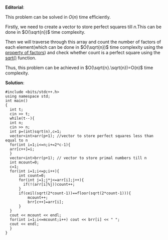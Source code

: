 **Editorial**:

This problem can be solved in $O(n)$ time efficiently.

Firstly, we need to create a vector to store perfect squares till
$n$.This can be done in $O(\sqrt{n})$ time complexity.

Then we will traverse through this array and count the number of factors
of each element(which can be done in $O(\sqrt{n})$ time complexity using
the [property of
factors](https://www.geeksforgeeks.org/find-all-factors-of-a-natural-number/))
and check whether count is a perfect square using the
[sqrt()](https://cplusplus.com/reference/cmath/sqrt/) function.

Thus, this problem can be achieved in $O(\sqrt{n}.\sqrt{n})=O(n)$ time
complexity.

**Solution**:

    #include <bits/stdc++.h>
    using namespace std;
    int main()
    {
      int t;
      cin >> t;
      while(t--){
      int n;
      cin >> n;
      int p=(int)sqrt(n),c=1; 
      vector<int>arr(p+1); //vector to store perfect squares less than equal to n
      for(int i=1;i<=n;i+=2*c-1){
      arr[c++]=i;
      }
      vector<int>brr(p+1); // vector to store primal numbers till n
      int mcount=0; 
      c=1;
      for(int i=1;i<=p;i++){
          int count=0;
          for(int j=1;j*j<=arr[i];j++){
            if(!(arr[i]%j))count++;
          }
          if(ceil(sqrt(2*count-1))==floor(sqrt(2*count-1))){
              mcount++;
              brr[c++]=arr[i];
          }
      }
      cout << mcount << endl;
      for(int i=1;i<=mcount;i++) cout << brr[i] << " ";
      cout << endl;
      }
    }

